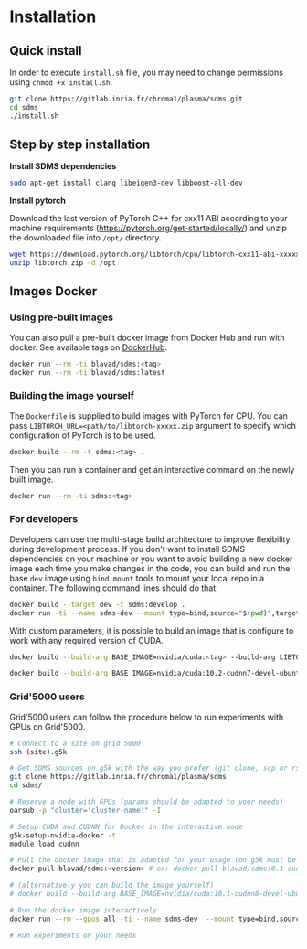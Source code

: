 # Installation

## Quick install

In order to execute ``install.sh`` file, you may need to change permissions using ``chmod +x install.sh``.


```bash
git clone https://gitlab.inria.fr/chroma1/plasma/sdms.git
cd sdms
./install.sh
```

Step by step installation
--------------------------
**Install SDMS dependencies**

```bash
sudo apt-get install clang libeigen3-dev libboost-all-dev
```

**Install pytorch**

Download the last version of PyTorch C++ for cxx11 ABI according to your machine requirements (https://pytorch.org/get-started/locally/) and unzip the downloaded file into `/opt/` directory.


```bash
wget https://download.pytorch.org/libtorch/cpu/libtorch-cxx11-abi-xxxxxxx.zip -O libtorch.zip
unzip libtorch.zip -d /opt
```

## Images Docker

### Using pre-built images

You can also pull a pre-built docker image from Docker Hub and run with docker. See available tags on [DockerHub](https://hub.docker.com/r/blavad/sdms).

```bash
docker run --rm -ti blavad/sdms:<tag>
docker run --rm -ti blavad/sdms:latest
```

### Building the image yourself

The `Dockerfile` is supplied to build images with PyTorch for CPU. You can pass `LIBTORCH_URL=<path/to/libtorch-xxxxx.zip` argument to specify which  configuration of PyTorch is to be used.

```bash
docker build --rm -t sdms:<tag> .
```

Then you can run a container and get an interactive command on the newly built image.

```bash
docker run --rm -ti sdms:<tag>
```

### For developers

Developers can use the multi-stage build architecture to improve flexibility during development process. If you don't want to install SDMS dependencies on your machine or you want to avoid building a new docker image each time you make changes in the code, you can build and run the base `dev` image using `bind mount` tools to mount your local repo in a container. The following command lines should do that: 

```bash
docker build --target dev -t sdms:develop .
docker run -ti --name sdms-dev --mount type=bind,source="$(pwd)",target=/home/sdms sdms:devel
```

With custom parameters, it is possible to build an image that is configure to work with any required version of CUDA.
```bash
docker build --build-arg BASE_IMAGE=nvidia/cuda:<tag> --build-arg LIBTORCH_URL=<url/to/cuda/libtorch> --target dev -t sdms:<tag> .

docker build --build-arg BASE_IMAGE=nvidia/cuda:10.2-cudnn7-devel-ubuntu18.04 --build-arg LIBTORCH_URL=https://download.pytorch.org/libtorch/cu102/libtorch-cxx11-abi-shared-with-deps-1.7.1.zip --target dev -t blavad/sdms:0.1-cuda10.2-cudnn7-devel .
```

### Grid'5000 users

Grid'5000 users can follow the procedure below to run experiments with GPUs on Grid'5000.

```bash
# Connect to a site on grid'5000
ssh (site).g5k

# Get SDMS sources on g5k with the way you prefer (git clone, scp or rsync)
git clone https://gitlab.inria.fr/chroma1/plasma/sdms
cd sdms/

# Reserve a node with GPUs (params should be adapted to your needs)
oarsub -p "cluster='cluster-name'" -I

# Setup CUDA and CUDNN for Docker in the interactive node
g5k-setup-nvidia-docker -t
module load cudnn

# Pull the docker image that is adapted for your usage (on g5k must be 'cuda10.1-cudnn8') 
docker pull blavad/sdms:<version> # ex: docker pull blavad/sdms:0.1-cuda10.1-cudnn8-devel

# (alternatively you can build the image yourself)
# docker build --build-arg BASE_IMAGE=nvidia/cuda:10.1-cudnn8-devel-ubuntu18.04 --build-arg LIBTORCH_URL=https://download.pytorch.org/libtorch/cu101/libtorch-cxx11-abi-shared-with-deps-1.8.0%2Bcu101.zip --target dev -t  sdms:0.1-cuda10.1-cudnn8-devel .

# Run the docker image interactively
docker run --rm --gpus all -ti --name sdms-dev  --mount type=bind,source="$(pwd)",target=/home/sdms blavad/sdms:<version>

# Run experiments on your needs 
```